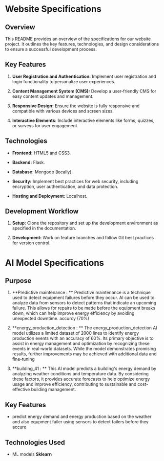 # Website Specifications

## Overview

This README provides an overview of the specifications for our website project. It outlines the key features, technologies, and design considerations to ensure a successful development process.

## Key Features

1. **User Registration and Authentication:** Implement user registration and login functionality to personalize user experiences.

2. **Content Management System (CMS):** Develop a user-friendly CMS for easy content updates and management.

3. **Responsive Design:** Ensure the website is fully responsive and compatible with various devices and screen sizes.

4. **Interactive Elements:** Include interactive elements like forms, quizzes, or surveys for user engagement.


## Technologies

- **Frontend:** HTML5 and CSS3.

- **Backend:** Flask.

- **Database:** Mongodb (locally).

- **Security:** Implement best practices for web security, including encryption, user authentication, and data protection.

- **Hosting and Deployment:** Localhost.

## Development Workflow

1. **Setup:** Clone the repository and set up the development environment as specified in the documentation.

2. **Development:** Work on feature branches and follow Git best practices for version control.


# AI Model Specifications


## Purpose

1. **Predictive maintenance : ** Predictive maintenance is a technique used to detect equipment failures before they occur. AI can be used to analyze data from sensors to detect patterns that indicate an upcoming failure. This allows for repairs to be made before the equipment breaks down, which can help improve energy efficiency by avoiding unexpected downtime.
accurcy (70%)

2. **energy_production_detection : ** The energy_production_detection AI model utilizes a limited dataset of 2000 lines to identify energy production events with an accuracy of 60%. Its primary objective is to assist in energy management and optimization by recognizing these events in real-world datasets. While the model demonstrates promising results, further improvements may be achieved with additional data and fine-tuning
3. **building_41 : ** This AI model predicts a building's energy demand by analyzing weather conditions and temperature data. By considering these factors, it provides accurate forecasts to help optimize energy usage and improve efficiency, contributing to sustainable and cost-effective building management.  

## Key Features

- predict energy demand and energy production based on the weather and also equpment failer using sensors to detect failers before they accure 

## Technologies Used

- ML models **Sklearn**
